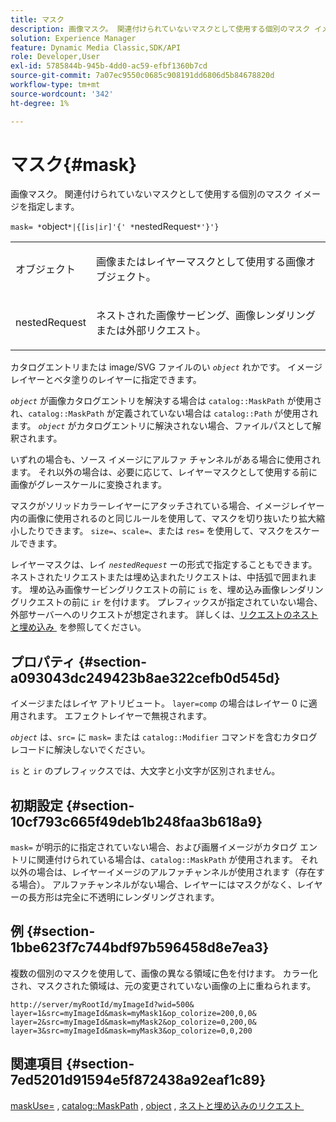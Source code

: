 ```yaml
---
title: マスク
description: 画像マスク。 関連付けられていないマスクとして使用する個別のマスク イメージを指定します。
solution: Experience Manager
feature: Dynamic Media Classic,SDK/API
role: Developer,User
exl-id: 5785844b-945b-4dd0-ac59-efbf1360b7cd
source-git-commit: 7a07ec9550c0685c908191dd6806d5b84678820d
workflow-type: tm+mt
source-wordcount: '342'
ht-degree: 1%

---
```


# マスク{#mask}

画像マスク。 関連付けられていないマスクとして使用する個別のマスク イメージを指定します。

`mask= *`object`*|{[is|ir]'{' *`nestedRequest`*'}'}`

<table id="simpletable_F5A8CD8D7E9B48DAB3C8184E8FE60D9B"> 
 <tr class="strow"> 
  <td class="stentry"> <p><span class="varname"> オブジェクト </span> </p></td> 
  <td class="stentry"> <p>画像またはレイヤーマスクとして使用する画像オブジェクト。 </p></td> 
 </tr> 
 <tr class="strow"> 
  <td class="stentry"> <p><span class="varname"> nestedRequest</span> </p></td> 
  <td class="stentry"> <p>ネストされた画像サービング、画像レンダリングまたは外部リクエスト。 </p></td> 
 </tr> 
</table>

カタログエントリまたは image/SVG ファイルのい *`object`* れかです。 イメージレイヤーとベタ塗りのレイヤーに指定できます。

*`object`* が画像カタログエントリを解決する場合は `catalog::MaskPath` が使用され、`catalog::MaskPath` が定義されていない場合は `catalog::Path` が使用されます。 *`object`* がカタログエントリに解決されない場合、ファイルパスとして解釈されます。

いずれの場合も、ソース イメージにアルファ チャンネルがある場合に使用されます。 それ以外の場合は、必要に応じて、レイヤーマスクとして使用する前に画像がグレースケールに変換されます。

マスクがソリッドカラーレイヤーにアタッチされている場合、イメージレイヤー内の画像に使用されるのと同じルールを使用して、マスクを切り抜いたり拡大縮小したりできます。 `size=`、`scale=`、または `res=` を使用して、マスクをスケールできます。

レイヤーマスクは、レイ *`nestedRequest`* ーの形式で指定することもできます。 ネストされたリクエストまたは埋め込まれたリクエストは、中括弧で囲まれます。 埋め込み画像サービングリクエストの前に `is` を、埋め込み画像レンダリングリクエストの前に `ir` を付けます。 プレフィックスが指定されていない場合、外部サーバーへのリクエストが想定されます。 詳しくは、[&#x200B; リクエストのネストと埋め込み &#x200B;](../../../../../is-api/http-ref/image-serving-api-ref/c-http-protocol-reference/c-syntax-and-features/r-request-nesting-and-embedding.md#reference-38ec66d4062046589e16c39bf1c6049b) を参照してください。

## プロパティ {#section-a093043dc249423b8ae322cefb0d545d}

イメージまたはレイヤ アトリビュート。 `layer=comp` の場合はレイヤー 0 に適用されます。 エフェクトレイヤーで無視されます。

*`object`* は、`src=` に `mask=` または `catalog::Modifier` コマンドを含むカタログ レコードに解決しないでください。

`is` と `ir` のプレフィックスでは、大文字と小文字が区別されません。

## 初期設定 {#section-10cf793c665f49deb1b248faa3b618a9}

`mask=` が明示的に指定されていない場合、および画層イメージがカタログ エントリに関連付けられている場合は、`catalog::MaskPath` が使用されます。 それ以外の場合は、レイヤーイメージのアルファチャンネルが使用されます（存在する場合）。 アルファチャンネルがない場合、レイヤーにはマスクがなく、レイヤーの長方形は完全に不透明にレンダリングされます。

## 例 {#section-1bbe623f7c744bdf97b596458d8e7ea3}

複数の個別のマスクを使用して、画像の異なる領域に色を付けます。 カラー化され、マスクされた領域は、元の変更されていない画像の上に重ねられます。

`http://server/myRootId/myImageId?wid=500& layer=1&src=myImageId&mask=myMask1&op_colorize=200,0,0& layer=2&src=myImageId&mask=myMask2&op_colorize=0,200,0& layer=3&src=myImageId&mask=myMask3&op_colorize=0,0,200`

## 関連項目 {#section-7ed5201d91594e5f872438a92eaf1c89}

[maskUse=](../../../../../is-api/http-ref/image-serving-api-ref/c-http-protocol-reference/c-command-reference/r-maskuse.md#reference-9bb1fb5eee4a4bd38f33dadc1a752464) , [catalog::MaskPath](/help/aem-is-ir-api/is-api/image-catalog/image-serving-api-ref/c-image-catalog-reference/c-image-svg-data-reference/c-image-data-reference/r-maskpath-cat.md) , [object](../../../../../is-api/http-ref/image-serving-api-ref/c-http-protocol-reference/c-data-types/r-object.md#reference-2591bd24548d462782c68d138ef795a0) , [&#x200B; ネストと埋め込みのリクエスト &#x200B;](../../../../../is-api/http-ref/image-serving-api-ref/c-http-protocol-reference/c-syntax-and-features/r-request-nesting-and-embedding.md#reference-38ec66d4062046589e16c39bf1c6049b)
